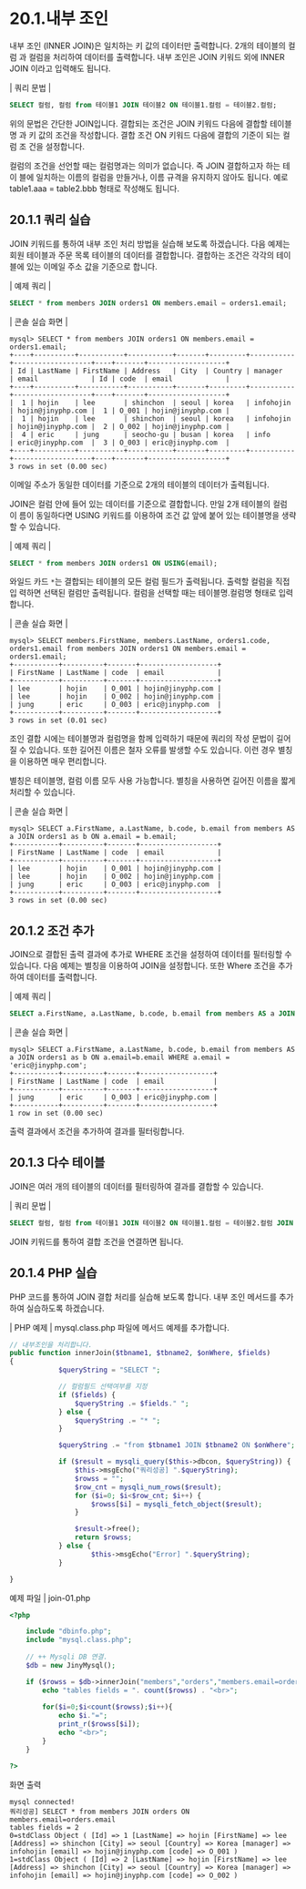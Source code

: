 # 20.1.내부 조인 
내부 조인 (INNER JOIN)은 일치하는 키 값의 데이터만 출력합니다. 2개의 테이블의 컬럼 과 컬럼을 처리하여 데이터를 출력합니다. 내부 조인은 JOIN 키워드 외에 INNER JOIN 이라고 입력해도 됩니다.  

| 쿼리 문법 | 
```sql
SELECT 컬럼, 컬럼 from 테이블1 JOIN 테이블2 ON 테이블1.컬럼 = 테이블2.컬럼; 
```

위의 문법은 간단한 JOIN입니다. 결합되는 조건은 JOIN 키워드 다음에 결합할 테이블명 과 키 값의 조건을 작성합니다. 결합 조건 ON 키워드 다음에 결합의 기준이 되는 컬럼 조 건을 설정합니다.  

컬럼의 조건을 선언할 때는 컬럼명과는 의미가 없습니다. 즉 JOIN 결합하고자 하는 테이 블에 일치하는 이름의 컬럼을 만들거나, 이름 규격을 유지하지 않아도 됩니다. 
예로 table1.aaa = table2.bbb 형태로 작성해도 됩니다.  

## 20.1.1 쿼리 실습 
JOIN 키워드를 통하여 내부 조인 처리 방법을 실습해 보도록 하겠습니다. 다음 예제는 회원 테이블과 주문 목록 테이블의 데이터를 결합합니다. 결합하는 조건은 각각의 테이블에 있는 이메일 주소 값을 기준으로 합니다.  

| 예제 쿼리 | 
```sql
SELECT * from members JOIN orders1 ON members.email = orders1.email; 
```

| 콘솔 실습 화면 | 
```
mysql> SELECT * from members JOIN orders1 ON members.email = orders1.email;
+----+----------+-----------+-----------+-------+---------+-----------+-------------------+----+-------+-------------------+
| Id | LastName | FirstName | Address   | City  | Country | manager   | email             | Id | code  | email             |
+----+----------+-----------+-----------+-------+---------+-----------+-------------------+----+-------+-------------------+
|  1 | hojin    | lee       | shinchon  | seoul | korea   | infohojin | hojin@jinyphp.com |  1 | O_001 | hojin@jinyphp.com |
|  1 | hojin    | lee       | shinchon  | seoul | korea   | infohojin | hojin@jinyphp.com |  2 | O_002 | hojin@jinyphp.com |
|  4 | eric     | jung      | seocho-gu | busan | korea   | info      | eric@jinyphp.com  |  3 | O_003 | eric@jinyphp.com  |
+----+----------+-----------+-----------+-------+---------+-----------+-------------------+----+-------+-------------------+
3 rows in set (0.00 sec)

```

이메일 주소가 동일한 데이터를 기준으로 2개의 테이블의 데이터가 출력됩니다.  

JOIN은 컬럼 안에 들어 있는 데이터를 기준으로 결합합니다. 만일 2개 테이블의 컬럼 이 름이 동일하다면 USING 키워드를 이용하여 조건 값 앞에 붙어 있는 테이블명을 생략할 수 있습니다.  

| 예제 쿼리 | 
```sql
SELECT * from members JOIN orders1 ON USING(email); 
```

와일드 카드 `*`는 결합되는 테이블의 모든 컬럼 필드가 출력됩니다. 출력할 컬럼을 직접 입 력하면 선택된 컬럼만 출력됩니다. 컬럼을 선택할 때는 테이블명.컬럼명 형태로 입력합니다.  

| 콘솔 실습 화면 | 
```
mysql> SELECT members.FirstName, members.LastName, orders1.code, orders1.email from members JOIN orders1 ON members.email = orders1.email;
+-----------+----------+-------+-------------------+
| FirstName | LastName | code  | email             |
+-----------+----------+-------+-------------------+
| lee       | hojin    | O_001 | hojin@jinyphp.com |
| lee       | hojin    | O_002 | hojin@jinyphp.com |
| jung      | eric     | O_003 | eric@jinyphp.com  |
+-----------+----------+-------+-------------------+
3 rows in set (0.01 sec)

```

조인 결합 시에는 테이블명과 컬럼명을 함께 입력하기 때문에 쿼리의 작성 문법이 길어질 수 있습니다. 또한 길어진 이름은 철자 오류를 발생할 수도 있습니다. 이런 경우 별칭을 이용하면 매우 편리합니다.  

별칭은 테이블명, 컬럼 이름 모두 사용 가능합니다. 별칭을 사용하면 길어진 이름을 짧게 처리할 수 있습니다.  

| 콘솔 실습 화면 | 
```
mysql> SELECT a.FirstName, a.LastName, b.code, b.email from members AS a JOIN orders1 as b ON a.email = b.email;
+-----------+----------+-------+-------------------+
| FirstName | LastName | code  | email             |
+-----------+----------+-------+-------------------+
| lee       | hojin    | O_001 | hojin@jinyphp.com |
| lee       | hojin    | O_002 | hojin@jinyphp.com |
| jung      | eric     | O_003 | eric@jinyphp.com  |
+-----------+----------+-------+-------------------+
3 rows in set (0.00 sec)

```

## 20.1.2 조건 추가 
JOIN으로 결합된 출력 결과에 추가로 WHERE 조건을 설정하여 데이터를 필터링할 수 있습니다. 다음 예제는 별칭을 이용하여 JOIN을 설정합니다. 또한 Where 조건을 추가하여 데이터를 출력합니다.  

| 예제 쿼리 | 
```sql
SELECT a.FirstName, a.LastName, b.code, b.email from members AS a JOIN orders1 as b ON a.email=b.email WHERE a.email = 'eric@hojin.io'; 
```

| 콘솔 실습 화면 | 
```
mysql> SELECT a.FirstName, a.LastName, b.code, b.email from members AS a JOIN orders1 as b ON a.email=b.email WHERE a.email = 'eric@jinyphp.com';
+-----------+----------+-------+------------------+
| FirstName | LastName | code  | email            |
+-----------+----------+-------+------------------+
| jung      | eric     | O_003 | eric@jinyphp.com |
+-----------+----------+-------+------------------+
1 row in set (0.00 sec)

```

출력 결과에서 조건을 추가하여 결과를 필터링합니다.  

## 20.1.3 다수 테이블 
JOIN은 여러 개의 테이블의 데이터를 필터링하여 결과를 결합할 수 있습니다.  

| 쿼리 문법 | 
```sql
SELECT 컬럼, 컬럼 from 테이블1 JOIN 테이블2 ON 테이블1.컬럼 = 테이블2.컬럼 JOIN 테이블3 ON USING (컬럼) ... JOIN 테이블4 ON 테이블1.컬럼 = 테이블4.컬럼; 
```

JOIN 키워드를 통하여 결합 조건을 연결하면 됩니다. 

## 20.1.4 PHP 실습 
PHP 코드를 통하여 JOIN 결합 처리를 실습해 보도록 합니다. 내부 조인 메서드를 추가 하여 실습하도록 하겠습니다.  

| PHP 예제 | 
mysql.class.php 파일에 메서드 예제를 추가합니다. 
```php
// 내부조인을 처리합니다.
public function innerJoin($tbname1, $tbname2, $onWhere, $fields)
{
            $queryString = "SELECT ";

            // 컬럼필드 선택여부를 지정
            if ($fields) {
                $queryString .= $fields." ";
            } else {
                $queryString .= "* "; 
            }

            $queryString .= "from $tbname1 JOIN $tbname2 ON $onWhere"; 

            if ($result = mysqli_query($this->dbcon, $queryString)) {
                $this->msgEcho("쿼리성공] ".$queryString);
                $rowss = "";
                $row_cnt = mysqli_num_rows($result);
                for ($i=0; $i<$row_cnt; $i++) {
                    $rowss[$i] = mysqli_fetch_object($result);
                }

                $result->free();
                return $rowss;
            } else {
                    $this->msgEcho("Error] ".$queryString);
            } 

}

```

예제 파일 | join-01.php 
```php
<?php

	include "dbinfo.php";
	include "mysql.class.php";
 
	// ++ Mysqli DB 연결.
	$db = new JinyMysql();

	if ($rowss = $db->innerJoin("members","orders","members.email=orders.email")) {
		echo "tables fields = ". count($rowss) . "<br>";
 
		for($i=0;$i<count($rowss);$i++){
			echo $i."=";            
			print_r($rowss[$i]);
			echo "<br>";
		}
	}

?>

```

화면 출력 
```
mysql connected!
쿼리성공] SELECT * from members JOIN orders ON members.email=orders.email
tables fields = 2
0=stdClass Object ( [Id] => 1 [LastName] => hojin [FirstName] => lee [Address] => shinchon [City] => seoul [Country] => Korea [manager] => infohojin [email] => hojin@jinyphp.com [code] => O_001 )
1=stdClass Object ( [Id] => 2 [LastName] => hojin [FirstName] => lee [Address] => shinchon [City] => seoul [Country] => Korea [manager] => infohojin [email] => hojin@jinyphp.com [code] => O_002 ) 

```
